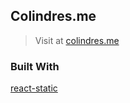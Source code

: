## Colindres.me
> Visit at [colindres.me](http://colindres.me/)

### Built With
[react-static](https://github.com/nozzle/react-static)
